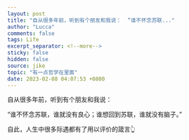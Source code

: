 ```yaml
---
layout: post
title: "自从很多年前，听到有个朋友和我说：  “谁不怀念苏联..."
author: "Lucca"
comments: false
tags: Life
excerpt_separator: <!--more-->
sticky: false
hidden: false
source: jike
topic: "有一点哲学在里面"
date: 2023-02-08 04:07:53 +0800
---
```


自从很多年前，听到有个朋友和我说：

“谁不怀念苏联，谁就没有良心；谁想回到苏联，谁就没有脑子。”

自此，人生中很多际遇都有了用以评价的箴言👆

<!--more-->
